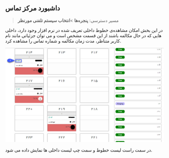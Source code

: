 ## داشبورد مرکز تماس 

> مسیر دسترسی:  **پنجره‌ها** >**انتخاب سیستم تلفنی مورنظر** 

در این بخش امکان مشاهده‌ی خطوط داخلی تعریف شده در نرم افزار وجود دارد، داخلی هایی که در حال مکالمه باشند از این قسمت مشخص است و می توان جزئیاتی مانند نام کاربر متناظر،  مدت زمان مکالمه و شماره‌ تماس را مشاهده کرد. 

![](CallCenter.jpg)

در سمت راست لیست خطوط و سمت چپ لیست داخلی ها نمایش داده می شود.
